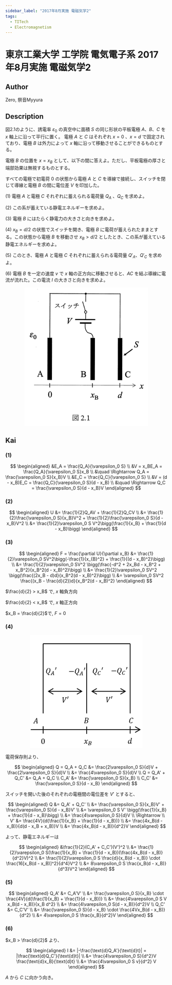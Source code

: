 ```yaml
---
sidebar_label: "2017年8月実施 電磁気学2"
tags:
  - TITech
  - Electromagnetism
---
```

# 東京工業大学 工学院 電気電子系 2017年8月実施 電磁気学2

## **Author**
Zero, 祭音Myyura

## **Description**
図2.1のように、誘電率 $\varepsilon_0$ の真空中に面積 $S$ の同じ形状の平板電極 $A、B、C$ を $x$ 軸上に沿って平行に置く。
電極 $A$ と $C$ はそれぞれ $x = 0$ 、$x = d$ で固定されており、電極 $B$ は外力によって $x$ 軸に沿って移動させることができるものとする。

電極 $B$ の位置を $x = x_B$ として、以下の間に答えよ。ただし、平板電極の厚さと端部効果は無視するものとする。

すべての電極で初電荷 0 の状態から電極 $A$ と $C$ を導線で接続し、スイッチを閉じて導線と電極 $B$ の間に電位差 $V$ を印加した。

(1) 電極 $A$ と電極 $C$ それぞれに蓄えられる電荷量 $Q_A$ 、$Q_C$ を求めよ。

(2) この系が蓄えている静電エネルギーを求めよ。

(3) 電極 $B$ にはたらく静電力の大きさと向きを求めよ。

(4) $x_B = d/2$ の状態でスイッチを開き、電極 $B$ に電荷が蓄えられたままとする。この状態から電極 $B$ を移動させ $x_B > d/2$ としたとき、この系が蓄えている静電エネルギーを求めよ。

(5) このとき、電極 $A$ と電極 $C$ それぞれに蓄えられる電荷量 $Q'_A$、$Q'_C$ を求めよ。

(6) 電極 $B$ を一定の速度 $v$ で $x$ 軸の正方向に移動させると、$AC$ を結ぶ導線に電流が流れた。この電流 $I$ の大きさと向きを求めよ。

<figure style="text-align:center;">
  <img src="https://raw.githubusercontent.com/Myyura/the_kai_project_assets/main/kakomonn/TITech/engineering/ee_201708_electromagnetism_2_p1.png" width="385" alt=""/>
</figure>

## **Kai**
### (1)

$$
\begin{aligned}
&E_A = \frac{Q_A}{\varepsilon_0 S} \\
&V = x_BE_A = \frac{Q_A}{\varepsilon_0 S}x_B \\
&\quad \Rightarrow Q_A = \frac{\varepsilon_0 S}{x_B}V \\
&E_C = \frac{Q_C}{\varepsilon_0 S} \\
&V = (d - x_B)E_C = \frac{Q_C}{\varepsilon_0 S}(d - x_B) \\
&\quad \Rightarrow Q_C = \frac{\varepsilon_0 S}{d - x_B}V
\end{aligned}
$$

### (2)

$$
\begin{aligned}
U &= \frac{1}{2}Q_AV + \frac{1}{2}Q_CV \\
&= \frac{1}{2}\frac{\varepsilon_0 S}{x_B}V^2 + \frac{1}{2}\frac{\varepsilon_0 S}{d - x_B}V^2 \\
&= \frac{1}{2}\varepsilon_0 S V^2\bigg(\frac{1}{x_B} + \frac{1}{d - x_B}\bigg)
\end{aligned}
$$

### (3)

$$
\begin{aligned}
F = \frac{\partial U}{\partial x_B} &= \frac{1}{2}\varepsilon_0 SV^2\bigg(-\frac{1}{x_{B}^2} + \frac{1}{(d - x_B)^2}\bigg) \\
&= \frac{1}{2}\varepsilon_0 SV^2 \bigg(\frac{-d^2 + 2x_Bd - x_B^2 + x_B^2}{x_B^2(d - x_B)^2}\bigg) \\
&= \frac{1}{2}\varepsilon_0 SV^2 \bigg(\frac{(2x_B - d)d}{x_B^2(d - x_B)^2}\bigg) \\
&= \varepsilon_0 SV^2 \frac{(x_B - \frac{d}{2})d}{x_B^2(d - x_B)^2}
\end{aligned}
$$

$\frac{d}{2} > x_B$ で, $x$ 軸負方向

$\frac{d}{2} < x_B$ で, $x$ 軸正方向

$x_B = \frac{d}{2}$で, $F = 0$

### (4)

<figure style="text-align:center;">
  <img src="https://raw.githubusercontent.com/Myyura/the_kai_project_assets/main/kakomonn/TITech/engineering/ee_201708_electromagnetism_2_p2.png" width="350" alt=""/>
</figure>

電荷保存則より、

$$
\begin{aligned}
Q = Q_A + Q_C &= \frac{2\varepsilon_0 S}{d}V + \frac{2\varepsilon_0 S}{d}V \\
&= \frac{4\varepsilon_0 S}{d}V \\
Q = Q_A' + Q_C' &= Q_A + Q_C \\
C_A' &= \frac{\varepsilon_0 S}{x_B} \\
C_C' &= \frac{\varepsilon_0 S}{d - x_B}
\end{aligned}
$$

スイッチを開いた後のそれぞれの電極間の電位差を $V'$ とすると、

$$
\begin{aligned}
Q &= Q_A' + Q_C' \\
&= \frac{\varepsilon_0 S}{x_B}V' + \frac{\varepsilon_0 S}{d - x_B}V' \\
&= \varepsilon_0 S V' \bigg(\frac{1}{x_B} + \frac{1}{d - x_B}\bigg) \\
&= \frac{4\varepsilon_0 S}{d}V \\
\Rightarrow \\
V' &= \frac{4V}{d(\frac{1}{x_B} + \frac{1}{d - x_B})} \\
&= \frac{4x_B(d - x_B)}{d(d - x_B + x_B)}V \\
&= \frac{4x_B(d - x_B)}{d^2}V
\end{aligned}
$$

よって、静電エネルギーは

$$
\begin{aligned}
&\frac{1}{2}(C_A' + C_C')(V')^2 \\
&= \frac{1}{2}\varepsilon_0 S(\frac{1}{x_B} + \frac{1}{d - x_B})(\frac{4x_B(d - x_B)}{d^2}V)^2 \\ 
&= \frac{1}{2}\varepsilon_0 S \frac{d}{x_B(d - x_B)} \cdot \frac{16[x_B(d - x_B)]^2}{d^4}V^2 \\
&= 8\varepsilon_0 S \frac{x_B(d - x_B)}{d^3}V^2
\end{aligned}
$$

### (5)

$$
\begin{aligned}
Q_A' &= C_A'V' \\
&= \frac{\varepsilon_0 S}{x_B} \cdot \frac{4V}{d(\frac{1}{x_B} + \frac{1}{d - x_B})} \\
&= \frac{4\varepsilon_0 S V x_B(d - x_B)}{x_B d^2} \\
&= \frac{4\varepsilon_0 S(d - x_B)}{d^2}V \\
Q_C' &= C_C'V' \\
&= \frac{\varepsilon_0 S}{d - x_B} \cdot \frac{4Vx_B(d - x_B)}{d^2} \\
&= 4\varepsilon_0 S \frac{x_B}{d^2}V
\end{aligned}
$$

### (6)
$x_B > \frac{d}{2}$ より、

$$
\begin{aligned}
I &= |-\frac{\text{d}Q_A'}{\text{d}t}| = |\frac{\text{d}Q_C'}{\text{d}t}| \\
&= \frac{4\varepsilon_0 S}{d^2}V \frac{\text{d}x_B}{\text{d}t} \\
&= \frac{4\varepsilon_0 S v}{d^2} V
\end{aligned}
$$

$A$ から $C$ に向かう向き。